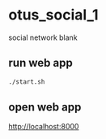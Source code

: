 # otus_social_1
social network blank

## run web app

```bash
./start.sh
```

## open web app

[http://localhost:8000](http://localhost:8000 "http://localhost:8000")